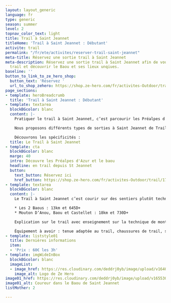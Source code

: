 ```yaml
---
layout: layout_generic
language: fr
type: generic
season: summer
level: 2
topnav_color_text: light
title: Trail à Saint Jeannet
titleHome: 'Trail à Saint Jeannet : Débutant'
activite: trail
permalink: "/fr/ete/activites/reserver-trail-saint-jeannet"
meta-title: Réservez une sortie trail à Saint Jeannet
meta-description: Réservez une sortie trail à Saint Jeannet afin de vous initier au
  trail et découvrir le Baou et ses lieux unqiues.
baseline: ''
button_to_link_to_ze_hero_shop:
  button_text: 'Réservez '
  url_to_shop_zehero: https://shop.ze-hero.com/fr/activites-Outdoor/trail/17600-trail-matin-st-jeannet-ze-hero-yann-alarcon
page_sections:
- template: heroBreadcrumb
  title: 'Trail à Saint Jeannet : Débutant'
- template: textarea
  blockBGcolor: blanc
  content: |-
    Pratiquer le trail à Saint Jeannet, c’est parcourir les Préalpes d’Azur et l’arrière-pays niçois, c’est découvrir le baou de saint Jeannet, lieux emblématiques, c’est également courir sur ces grands plateaux où vous croiserez moutons et chèvres. Un terrain technique où passe le GR51. Tout proche de Nice et de Villeuneuve Loubet, vous pourrez en 30mn être de la mer au village afin de prendre de la hauteur dans une nature préservée.

    Nous proposons différents types de sorties à Saint Jeannet de Trail. Une sortie plutôt pour s’initier au trail avec différents types de parcours possible pour découvrir les lieux et le trail tout en progressant.

    Découvrons les spécificités :
  title: Le Trail à Saint Jeannet
- template: cta
  blockBGcolor: blanc
  marge: 40
  intro: Découvre les Préalpes d'Azur et le baou
  headline: en trail depuis St Jeannet
  button:
    text_button: Réservez ici
    href_button: https://shop.ze-hero.com/fr/activites-Outdoor/trail/17600-trail-matin-st-jeannet-ze-hero-yann-alarcon
- template: textarea
  blockBGcolor: blanc
  content: |-
    Le Trail à Saint Jeannet c’est courir sur des sentiers plutôt techniques. Les chemins sont parsemés de pierre et de rochers. On travaille la proprioception en courant sur ses chemins. Mais on peut découvrir des sentiers variés avec des montés parfois raides mais courtes et des sentiers plus roulant et joueurs. Nous découvrirons alors le baou de la Gaude ainsi que Le chêne, les pâturages des moutons de saint Jeannet, le château de Castellet ainsi que le Baou de St Jeannet et sa vue imprenable sur toute la baie de la Côte d’Azur.

    * Les 2 Baous : 13km et 645D+
    * Mouton D’Anou, Baou et Castellet : 18km et 730D+

    Explication sur le trail avec enseignement sur la technique de montée avec ou sans bâtons, sur la descente de descente et sur les différents entraînements en trail tel que le fractionner. Sortie basée sur l’endurance avec jeu ludique d’entraînement durant la séance.

    Équipement à avoir : tenue adaptée au trail, chaussures de trail, sac ou ceinture de portage avec flasques d’eau (2 fois 500ml ou plus) + réserve alimentaire et coupe vent.
- template: liststyle01
  title: Dernières informations
  item:
  - 'Prix : 60€ les 3h'
- template: imgWideInBox
  blockBGcolor: blanc
  imageList:
  - image_href: https://res.cloudinary.com/deddrj0yb/image/upload/v1640094645/website/logo/Sur%20fond%20fonce%CC%81/logo-ze-hero-horizontal_6_xogjrv.png
    image_alt: Logo de Ze Hero
image01_href: https://res.cloudinary.com/deddrj0yb/image/upload/v1655304660/website/summer/IMG_9228.jpg
image01_alt: Coureur dans le Baou de Saint Jeannet
listMother: 2

---
```

